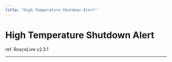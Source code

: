 ```yaml
---
title: "High Temperature Shutdown Alert"
---
```

# High Temperature Shutdown Alert

ref. RoscoLive v2.3.1

------------------------------------------------------------------------

